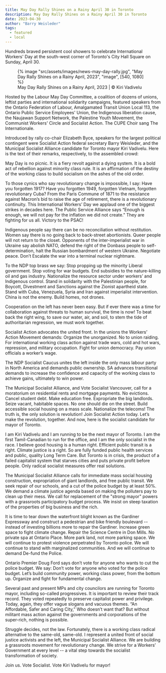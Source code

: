 ```yaml
---
title: May Day Rally Shines on a Rainy April 30 in Toronto
description: May Day Rally Shines on a Rainy April 30 in Toronto
date: 2023-04-30
author: "Barry Weisleder"
tags:
  - featured
  - local
---
```


Hundreds braved persistent cool showers to celebrate International Workers' Day at the south-west corner of Toronto's City Hall Square on Sunday, April 30.

<!-- excerpt -->

<figure>
{% image "src/assets/images/news-may-day-rally.jpg", "May Day Rally Shines on a Rainy April, 2023", "image", [540, 1080] %}
<figcaption>May Day Rally Shines on a Rainy April, 2023 | © Kiri Vadivelu</figcaption>
</figure>

Hosted by the Labour May Day Committee, a coalition of dozens of unions, leftist parties and international solidarity campaigns, featured speakers from the Ontario Federation of Labour, Amalgamated Transit Union Local 113, the Ontario Public Service Employees' Union, the Indigenous liberation cause, the Naujawan Support Network, the Palestine Youth Movement, the Communist Workers' Circle and Socialist Action. The CUPE Choir sang The Internationale.

Introduced by rally co-chair Elizabeth Byce, speakers for the largest political contingent were Socialist Action federal secretary Barry Weisleder, and the Municipal Socialist Alliance candidate for Toronto mayor Kiri Vadivelu.
Here is the text of their remarks, respectively, to the assembled crowd:

May Day is no picnic. It is a fiery revolt against a dying system. It is a bold act of rebellion against minority class rule. It is an affirmation of the destiny of the working class to build socialism on the ashes of the old order.

To those cynics who say revolutionary change is impossible, I say: Have you forgotten 1917? Have you forgotten 1949, forgotten Vietnam, forgotten revolutionary Cuba? From the Paris Commune of 1871 to the resistance against Macron’s bid to raise the age of retirement, there is a revolutionary continuity. This International Workers’ Day we applaud one of the biggest strikes in decades here. The Public Service Alliance says “Enough is enough, we will not pay for the inflation we did not create.” They are fighting for us all. Victory to the PSAC!

Indigenous people say there can be no reconciliation without restitution. Women say there is no going back to back-street abortionists. Queer people will not return to the closet. Opponents of the inter-imperialist war in Ukraine say abolish NATO, defend the right of the Donbass people to self-determination, halt the Russian bombardment of western Ukraine. Negotiate peace. Don’t Escalate the war into a terminal nuclear nightmare.

To the NDP top brass we say: Stop propping up the minority Liberal government. Stop voting for war budgets. End subsidies to the nature-killing oil and gas industry. Nationalize the resource sector under workers’ and Indigenous control. Stand in solidarity with the Palestinian people, for Boycott, Divestment and Sanctions against the Zionist apartheid state. Stand with Cuba, Venezuela, Syria and Iran against imperialist intervention. China is not the enemy. Build homes, not drones.

Cooperation on the left has never been easy. But if ever there was a time for collaboration against threats to human survival, the time is now! To beat back the right wing, to save our water, air, and soil, to stem the tide of authoritarian regression, we must work together.

Socialist Action advocates the united front. In the unions the Workers’ Action Movement demands: Organize the unorganized. No to union raiding. For international working class action against trade wars, cold and hot wars, repression, and military occupation. Fight for union democracy. Pay union officials a worker’s wage.

The NDP Socialist Caucus unites the left inside the only mass labour party in North America and demands public ownership. SA advances transitional demands to increase the confidence and capacity of the working class to achieve gains, ultimately to win power.

The Municipal Socialist Alliance, and Vote Socialist Vancouver, call for a moratorium on residential rents and mortgage payments. No evictions. Cancel student debt. Make education free. Expropriate the big landlords. Seize vacant, habitable spaces. No one should die on the street. Build accessible social housing on a mass scale. Nationalize the telecoms! The truth is, the only solution is revolution! Join Socialist Action today. Let’s make the revolution, together. And now, here is the socialist candidate for mayor of Toronto.

I am Kiri Vadivelu and I am running to be the next mayor of Toronto. I am the first Tamil-Canadian to run for the office, and I am the only socialist in the race. I believe good housing is a human right. Efficient public transit is a right. Climate justice is a right. So are fully funded public health services and public, quality Long Term Care.
But Toronto is in crisis, the product of a failed capitalist system that starves cities and puts private profit before people. Only radical socialist measures offer real solutions.

The Municipal Socialist Alliance calls for immediate mass social housing construction, expropriation of giant landlords, and free public transit. We seek repair of our schools, and a cut of the police budget by at least 50%. We demand a climate justice agenda based on making the polluters pay to clean up their mess. We call for replacement of the "strong mayor" powers with a grassroots participatory budget process. We insist on steep taxation of the properties of big business and the rich.

It is time to tear down the waterfront blight known as the Gardiner Expressway and construct a pedestrian and bike friendly boulevard -- instead of investing billions more to repair the Gardiner. Increase green space to fight climate change. Repair the Science Centre in Don Mills. No private spa at Ontario Place. More park land, not more parking space.
We will continue to protest violence perpetrated by Toronto police. We will continue to stand with marginalized communities. And we will continue to demand De-fund the Police.

Ontario Premier Doug Ford says don’t vote for anyone who wants to cut the police budget. We say: Don’t vote for anyone who voted for the police budget. Let’s build community power, working class power, from the bottom up. Organize and fight for fundamental change.

Several past and present MPs and city councilors are running for Toronto mayor, including so-called progressives. It is important to review their track record. They voted repeatedly to preserve capitalist power and privilege. Today, again, they offer vague slogans and vacuous themes. “An Affordable, Safer and Caring City,” Who doesn’t want that? But without militant mass action against the governments and corporations of the super-rich, nothing is possible.

Struggle decides, not the law. Fortunately, there is a working class radical alternative to the same-old, same-old. I represent a united front of social justice activists and the left, the Municipal Socialist Alliance. We are building a grassroots movement for revolutionary change. We strive for a Workers’ Government at every level -- a vital step towards the socialist transformation of society.

Join us. Vote Socialist. Vote Kiri Vadivelu for mayor!
